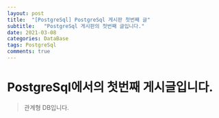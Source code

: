 ```yaml
---
layout: post
title:  "[PostgreSql] PostgreSql 게시판 첫번째 글"
subtitle:   "PostgreSql 게시판의 첫번째 글입니다."
date: 2021-03-08 
categories: DataBase
tags: PostgreSql
comments: true
---
```


# PostgreSql에서의 첫번째 게시글입니다.
> 관계형 DB입니다.
